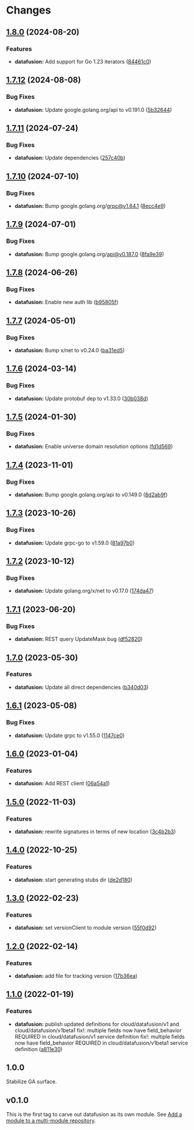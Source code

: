# Changes

## [1.8.0](https://github.com/googleapis/google-cloud-go/compare/datafusion/v1.7.12...datafusion/v1.8.0) (2024-08-20)


### Features

* **datafusion:** Add support for Go 1.23 iterators ([84461c0](https://github.com/googleapis/google-cloud-go/commit/84461c0ba464ec2f951987ba60030e37c8a8fc18))

## [1.7.12](https://github.com/googleapis/google-cloud-go/compare/datafusion/v1.7.11...datafusion/v1.7.12) (2024-08-08)


### Bug Fixes

* **datafusion:** Update google.golang.org/api to v0.191.0 ([5b32644](https://github.com/googleapis/google-cloud-go/commit/5b32644eb82eb6bd6021f80b4fad471c60fb9d73))

## [1.7.11](https://github.com/googleapis/google-cloud-go/compare/datafusion/v1.7.10...datafusion/v1.7.11) (2024-07-24)


### Bug Fixes

* **datafusion:** Update dependencies ([257c40b](https://github.com/googleapis/google-cloud-go/commit/257c40bd6d7e59730017cf32bda8823d7a232758))

## [1.7.10](https://github.com/googleapis/google-cloud-go/compare/datafusion/v1.7.9...datafusion/v1.7.10) (2024-07-10)


### Bug Fixes

* **datafusion:** Bump google.golang.org/grpc@v1.64.1 ([8ecc4e9](https://github.com/googleapis/google-cloud-go/commit/8ecc4e9622e5bbe9b90384d5848ab816027226c5))

## [1.7.9](https://github.com/googleapis/google-cloud-go/compare/datafusion/v1.7.8...datafusion/v1.7.9) (2024-07-01)


### Bug Fixes

* **datafusion:** Bump google.golang.org/api@v0.187.0 ([8fa9e39](https://github.com/googleapis/google-cloud-go/commit/8fa9e398e512fd8533fd49060371e61b5725a85b))

## [1.7.8](https://github.com/googleapis/google-cloud-go/compare/datafusion/v1.7.7...datafusion/v1.7.8) (2024-06-26)


### Bug Fixes

* **datafusion:** Enable new auth lib ([b95805f](https://github.com/googleapis/google-cloud-go/commit/b95805f4c87d3e8d10ea23bd7a2d68d7a4157568))

## [1.7.7](https://github.com/googleapis/google-cloud-go/compare/datafusion/v1.7.6...datafusion/v1.7.7) (2024-05-01)


### Bug Fixes

* **datafusion:** Bump x/net to v0.24.0 ([ba31ed5](https://github.com/googleapis/google-cloud-go/commit/ba31ed5fda2c9664f2e1cf972469295e63deb5b4))

## [1.7.6](https://github.com/googleapis/google-cloud-go/compare/datafusion/v1.7.5...datafusion/v1.7.6) (2024-03-14)


### Bug Fixes

* **datafusion:** Update protobuf dep to v1.33.0 ([30b038d](https://github.com/googleapis/google-cloud-go/commit/30b038d8cac0b8cd5dd4761c87f3f298760dd33a))

## [1.7.5](https://github.com/googleapis/google-cloud-go/compare/datafusion/v1.7.4...datafusion/v1.7.5) (2024-01-30)


### Bug Fixes

* **datafusion:** Enable universe domain resolution options ([fd1d569](https://github.com/googleapis/google-cloud-go/commit/fd1d56930fa8a747be35a224611f4797b8aeb698))

## [1.7.4](https://github.com/googleapis/google-cloud-go/compare/datafusion/v1.7.3...datafusion/v1.7.4) (2023-11-01)


### Bug Fixes

* **datafusion:** Bump google.golang.org/api to v0.149.0 ([8d2ab9f](https://github.com/googleapis/google-cloud-go/commit/8d2ab9f320a86c1c0fab90513fc05861561d0880))

## [1.7.3](https://github.com/googleapis/google-cloud-go/compare/datafusion/v1.7.2...datafusion/v1.7.3) (2023-10-26)


### Bug Fixes

* **datafusion:** Update grpc-go to v1.59.0 ([81a97b0](https://github.com/googleapis/google-cloud-go/commit/81a97b06cb28b25432e4ece595c55a9857e960b7))

## [1.7.2](https://github.com/googleapis/google-cloud-go/compare/datafusion/v1.7.1...datafusion/v1.7.2) (2023-10-12)


### Bug Fixes

* **datafusion:** Update golang.org/x/net to v0.17.0 ([174da47](https://github.com/googleapis/google-cloud-go/commit/174da47254fefb12921bbfc65b7829a453af6f5d))

## [1.7.1](https://github.com/googleapis/google-cloud-go/compare/datafusion/v1.7.0...datafusion/v1.7.1) (2023-06-20)


### Bug Fixes

* **datafusion:** REST query UpdateMask bug ([df52820](https://github.com/googleapis/google-cloud-go/commit/df52820b0e7721954809a8aa8700b93c5662dc9b))

## [1.7.0](https://github.com/googleapis/google-cloud-go/compare/datafusion/v1.6.1...datafusion/v1.7.0) (2023-05-30)


### Features

* **datafusion:** Update all direct dependencies ([b340d03](https://github.com/googleapis/google-cloud-go/commit/b340d030f2b52a4ce48846ce63984b28583abde6))

## [1.6.1](https://github.com/googleapis/google-cloud-go/compare/datafusion/v1.6.0...datafusion/v1.6.1) (2023-05-08)


### Bug Fixes

* **datafusion:** Update grpc to v1.55.0 ([1147ce0](https://github.com/googleapis/google-cloud-go/commit/1147ce02a990276ca4f8ab7a1ab65c14da4450ef))

## [1.6.0](https://github.com/googleapis/google-cloud-go/compare/datafusion/v1.5.0...datafusion/v1.6.0) (2023-01-04)


### Features

* **datafusion:** Add REST client ([06a54a1](https://github.com/googleapis/google-cloud-go/commit/06a54a16a5866cce966547c51e203b9e09a25bc0))

## [1.5.0](https://github.com/googleapis/google-cloud-go/compare/datafusion/v1.4.0...datafusion/v1.5.0) (2022-11-03)


### Features

* **datafusion:** rewrite signatures in terms of new location ([3c4b2b3](https://github.com/googleapis/google-cloud-go/commit/3c4b2b34565795537aac1661e6af2442437e34ad))

## [1.4.0](https://github.com/googleapis/google-cloud-go/compare/datafusion/v1.3.0...datafusion/v1.4.0) (2022-10-25)


### Features

* **datafusion:** start generating stubs dir ([de2d180](https://github.com/googleapis/google-cloud-go/commit/de2d18066dc613b72f6f8db93ca60146dabcfdcc))

## [1.3.0](https://github.com/googleapis/google-cloud-go/compare/datafusion/v1.2.0...datafusion/v1.3.0) (2022-02-23)


### Features

* **datafusion:** set versionClient to module version ([55f0d92](https://github.com/googleapis/google-cloud-go/commit/55f0d92bf112f14b024b4ab0076c9875a17423c9))

## [1.2.0](https://github.com/googleapis/google-cloud-go/compare/datafusion/v1.1.0...datafusion/v1.2.0) (2022-02-14)


### Features

* **datafusion:** add file for tracking version ([17b36ea](https://github.com/googleapis/google-cloud-go/commit/17b36ead42a96b1a01105122074e65164357519e))

## [1.1.0](https://www.github.com/googleapis/google-cloud-go/compare/datafusion/v1.0.0...datafusion/v1.1.0) (2022-01-19)


### Features

* **datafusion:** publish updated definitions for cloud/datafusion/v1 and cloud/datafusion/v1beta1 fix!: multiple fields now have field_behavior REQUIRED in cloud/datafusion/v1 service definition fix!: multiple fields now have field_behavior REQUIRED in cloud/datafusion/v1beta1 service definition ([a811e30](https://www.github.com/googleapis/google-cloud-go/commit/a811e309e60091b15d0a7a3c12a61d5bd0c3b7a4))

## 1.0.0

Stabilize GA surface.

## v0.1.0

This is the first tag to carve out datafusion as its own module. See
[Add a module to a multi-module repository](https://github.com/golang/go/wiki/Modules#is-it-possible-to-add-a-module-to-a-multi-module-repository).
